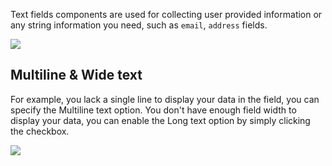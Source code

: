 Text fields components are used for collecting user provided information or any string information you need, such as `email`, `address` fields.

![](https://gblobscdn.gitbook.com/assets%2F-LQ08RFAKZvFADEiXKFy%2F-MG4eDOREo87b09XIs-C%2F-MG5lDKpmX8qGS96cfkw%2Fimage.gif?alt=media&token=1e66e780-3ced-438b-9027-3d6e95d24e90)

## Multiline & Wide text

For example, you lack a single line to display your data in the field, you can specify the Multiline text option. You don't have enough field width to display your data, you can enable the Long text option by simply clicking the checkbox.

![](https://gblobscdn.gitbook.com/assets%2F-LQ08RFAKZvFADEiXKFy%2F-MFeilMy_fVmiZK9xZlP%2F-MFex5ZoJm_3sfIi63w_%2FGIF.gif?alt=media&token=54de42ce-d4a6-424b-a1ae-0d0713e27076)

